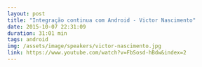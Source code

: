 ```yaml
---
layout: post
title: "Integração continua com Android - Victor Nascimento"
date: 2015-10-07 22:31:09
duration: 31:01 min
tags: android
img: /assets/image/speakers/victor-nascimento.jpg 
link: https://www.youtube.com/watch?v=FbSosd-hBdw&index=2
---
```

